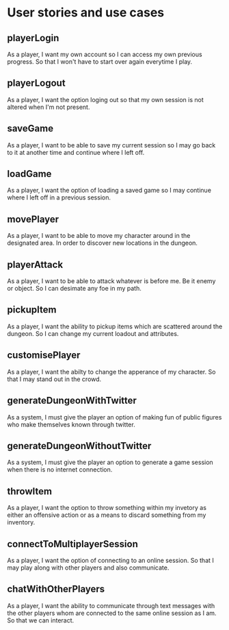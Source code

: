 # User stories and use cases

## playerLogin  
As a player, I want my own account so I can access my own previous progress. So that I won't have to start over again everytime I play.

## playerLogout  
As a player, I want the option loging out so that my own session is not altered when I'm not present. 

## saveGame  
As a player, I want to be able to save my current session so I may go back to it at another time and continue where I left off. 

## loadGame   
As a player, I want the option of loading a saved game so I may continue where I left off in a previous session.

## movePlayer
As a player, I want to be able to move my character around in the designated area. In order to discover new locations in the dungeon.

## playerAttack
As a player, I want to be able to attack whatever is before me. Be it enemy or object. So I can desimate any foe in my path.

## pickupItem
As a player, I want the ability to pickup items which are scattered around the dungeon. So I can change my current loadout and attributes. 

## customisePlayer
As a player, I want the abilty to change the apperance of my character. So that I may stand out in the crowd.

## generateDungeonWithTwitter
As a system, I must give the player an option of making fun of public figures who make themselves known through twitter.

## generateDungeonWithoutTwitter
As a system, I must give the player an option to generate a game session when there is no internet connection.

## throwItem
As a player, I want the option to throw something within my invetory as either an offensive action or as a means to discard something from my inventory. 

## connectToMultiplayerSession  
As a player, I want the option of connecting to an online session. So that I may play along with other players and also communicate. 

## chatWithOtherPlayers
As a player, I want the ability to communicate through text messages with the other players whom are connected to the same online session as I am. So that we can interact.
